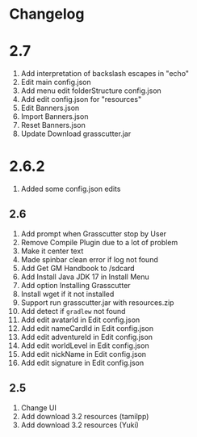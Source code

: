 # Changelog

# 2.7

1. Add interpretation of backslash escapes in "echo"
2. Edit main config.json
3. Add menu edit folderStructure config.json
4. Add edit config.json for "resources"
5. Edit Banners.json
6. Import Banners.json
7. Reset Banners.json
8. Update Download grasscutter.jar

# 2.6.2

1. Added some config.json edits

## 2.6

1. Add prompt when Grasscutter stop by User
2. Remove Compile Plugin due to a lot of problem
3. Make it center text
4. Made spinbar clean error if log not found
5. Add Get GM Handbook to /sdcard
6. Add Install Java JDK 17 in Install Menu
7. Add option Installing Grasscutter
8. Install wget if it not installed
9. Support run grasscutter.jar with resources.zip
10. Add detect if `gradlew` not found
11. Add edit avatarId in Edit config.json
12. Add edit nameCardId in Edit config.json
13. Add edit adventureId in Edit config.json
14. Add edit worldLevel in Edit config.json
15. Add edit nickName in Edit config.json
16. Add edit signature in Edit config.json

## 2.5

1. Change UI
2. Add download 3.2 resources (tamilpp)
3. Add download 3.2 resources (Yuki)
